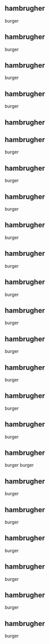 ## hambrugher
burger
## hambrugher
burger
## hambrugher
burger
## hambrugher
burger
## hambrugher
## hambrugher
burger
## hambrugher
burger
## hambrugher
burger
## hambrugher
burger
## hambrugher
burger
## hambrugher
burger
## hambrugher
burger
## hambrugher
burger
## hambrugher
burger
## hambrugher
burger
## hambrugher
burger
## hambrugher
burger
burger
## hambrugher
burger
## hambrugher
burger
## hambrugher
burger
## hambrugher
burger
## hambrugher
burger
## hambrugher
burger
